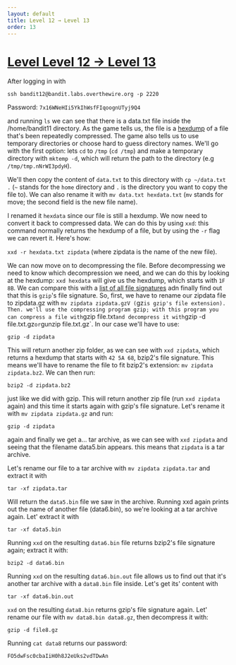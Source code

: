 ```yaml
---
layout: default
title: Level 12 → Level 13
order: 13
---
```


# [Level Level 12 → Level 13](https://overthewire.org/wargames/bandit/bandit13.html)
After logging in with 

`ssh bandit12@bandit.labs.overthewire.org -p 2220`

Password: `7x16WNeHIi5YkIhWsfFIqoognUTyj9Q4`

and running `ls` we can see that there is a data.txt file inside the /home/bandit11 directory. As the game tells us, the file is a [hexdump](https://en.wikipedia.org/wiki/Hex_dump) of a file that's been repeatedly compressed. The game also tells us to use temporary directories or choose hard to guess directory names. We'll go with the first option: lets `cd` to `/tmp` (`cd /tmp`) and make a temporary directory with `mktemp -d`, which will return the path to the directory (e.g `/tmp/tmp.nNrWI3pdyH`). 

We'll then copy the content of `data.txt` to this directory with `cp ~/data.txt .` (`~` stands for the `home` directory and `.` is the directory you want to copy the file to). We can also rename it with `mv data.txt hexdata.txt` (`mv` stands for move; the second field is the new file name). 

I renamed it `hexdata` since our file is still a hexdump. We now need to convert it back to compressed data. We can do this by using `xxd`: this command normally returns the hexdump of a file, but by using the `-r` flag we can revert it. Here's how:

`xxd -r hexdata.txt zipdata` (where zipdata is the name of the new file).

We can now move on to decompressing the file. Before decompressing we need to know which decompression we need, and we can do this by looking at the hexdump: `xxd hexdata` will give us the hexdump, which starts with `1F 8B`. We can compare this with a [list of all file signatures](https://en.wikipedia.org/wiki/List_of_file_signatures) adn finally find out that this is `gzip`'s file signature. So, first, we have to rename our zipdata file to zipdata.gz with `mv zipdata zipdata.gzV (`gz` is gzip's file extension). Then. we'll use the compressing program gzip; with this program you can compress a file with `gzip file.txt` and decompress it with `gzip -d file.txt.gz` or `gunzip file.txt.gz`. In our case we'll have to use:

`gzip -d zipdata`

This will return another zip folder, as we can see with `xxd zipdata`, which returns a hexdump that starts with `42 5A 68`, bzip2's file signature. This means we'll have to rename the file to fit bzip2's extension: `mv zipdata zipdata.bz2`. We can then run:

`bzip2 -d zipdata.bz2`

just like we did with gzip. This will return another zip file (run `xxd zipdata` again) and this time it starts again with gzip's file signature. Let's rename it with `mv zipdata zipdata.gz` and run:

`gzip -d zipdata`

again and finally we get a... tar archive, as we can see with `xxd zipdata` and seeing that the filename data5.bin appears. this means that `zipdata` is a tar archive. 

Let's rename our file to a tar archive with `mv zipdata zipdata.tar` and extract it with 

`tar -xf zipdata.tar`

Will return the `data5.bin` file we saw in the archive. Running xxd again prints out the name of another file (data6.bin), so we're looking at a tar archive again.  Let' extract it with

`tar -xf data5.bin`

Running `xxd` on the resulting `data6.bin` file returns bzip2's file signature again; extract it with:

`bzip2 -d data6.bin`

Running `xxd` on the resulting `data6.bin.out` file allows us to find out that it's another tar archive with a `data8.bin` file inside. Let's get its' content with 

`tar -xf data6.bin.out`

`xxd` on the resulting `data8.bin` returns gzip's file signature again. Let' rename our file with `mv data8.bin data8.gz`, then decompress it with:

`gzip -d file8.gz`

Running `cat data8` returns our password:

`FO5dwFsc0cbaIiH0h8J2eUks2vdTDwAn`



